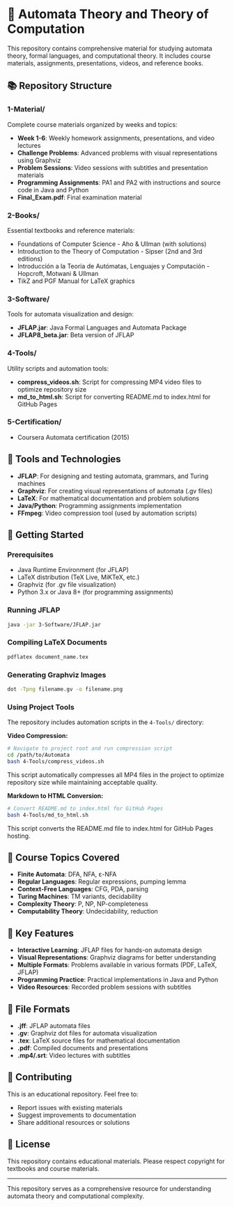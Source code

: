 # 🤖 Automata Theory and Theory of Computation

This repository contains comprehensive material for studying automata theory, formal languages, and computational theory. It includes course materials, assignments, presentations, videos, and reference books.

## 📚 Repository Structure

### 1-Material/

Complete course materials organized by weeks and topics:

- **Week 1-6**: Weekly homework assignments, presentations, and video lectures
- **Challenge Problems**: Advanced problems with visual representations using Graphviz
- **Problem Sessions**: Video sessions with subtitles and presentation materials
- **Programming Assignments**: PA1 and PA2 with instructions and source code in Java and Python
- **Final_Exam.pdf**: Final examination material

### 2-Books/

Essential textbooks and reference materials:

- Foundations of Computer Science - Aho & Ullman (with solutions)
- Introduction to the Theory of Computation - Sipser (2nd and 3rd editions)
- Introducción a la Teoría de Autómatas, Lenguajes y Computación - Hopcroft, Motwani & Ullman
- TikZ and PGF Manual for LaTeX graphics

### 3-Software/

Tools for automata visualization and design:

- **JFLAP.jar**: Java Formal Languages and Automata Package
- **JFLAP8_beta.jar**: Beta version of JFLAP

### 4-Tools/

Utility scripts and automation tools:

- **compress_videos.sh**: Script for compressing MP4 video files to optimize repository size
- **md_to_html.sh**: Script for converting README.md to index.html for GitHub Pages

### 5-Certification/

- Coursera Automata certification (2015)

## 🔧 Tools and Technologies

- **JFLAP**: For designing and testing automata, grammars, and Turing machines
- **Graphviz**: For creating visual representations of automata (.gv files)
- **LaTeX**: For mathematical documentation and problem solutions
- **Java/Python**: Programming assignments implementation
- **FFmpeg**: Video compression tool (used by automation scripts)

## 🚀 Getting Started

### Prerequisites

- Java Runtime Environment (for JFLAP)
- LaTeX distribution (TeX Live, MiKTeX, etc.)
- Graphviz (for .gv file visualization)
- Python 3.x or Java 8+ (for programming assignments)

### Running JFLAP

```bash
java -jar 3-Software/JFLAP.jar
```

### Compiling LaTeX Documents

```bash
pdflatex document_name.tex
```

### Generating Graphviz Images

```bash
dot -Tpng filename.gv -o filename.png
```

### Using Project Tools

The repository includes automation scripts in the `4-Tools/` directory:

**Video Compression:**

```bash
# Navigate to project root and run compression script
cd /path/to/Automata
bash 4-Tools/compress_videos.sh
```

This script automatically compresses all MP4 files in the project to optimize repository size while maintaining acceptable quality.

**Markdown to HTML Conversion:**

```bash
# Convert README.md to index.html for GitHub Pages
bash 4-Tools/md_to_html.sh
```

This script converts the README.md file to index.html for GitHub Pages hosting.

## 📖 Course Topics Covered

- **Finite Automata**: DFA, NFA, ε-NFA
- **Regular Languages**: Regular expressions, pumping lemma
- **Context-Free Languages**: CFG, PDA, parsing
- **Turing Machines**: TM variants, decidability
- **Complexity Theory**: P, NP, NP-completeness
- **Computability Theory**: Undecidability, reduction

## 🎯 Key Features

- **Interactive Learning**: JFLAP files for hands-on automata design
- **Visual Representations**: Graphviz diagrams for better understanding
- **Multiple Formats**: Problems available in various formats (PDF, LaTeX, JFLAP)
- **Programming Practice**: Practical implementations in Java and Python
- **Video Resources**: Recorded problem sessions with subtitles

## 📝 File Formats

- **.jff**: JFLAP automata files
- **.gv**: Graphviz dot files for automata visualization
- **.tex**: LaTeX source files for mathematical documentation
- **.pdf**: Compiled documents and presentations
- **.mp4/.srt**: Video lectures with subtitles

## 🤝 Contributing

This is an educational repository. Feel free to:

- Report issues with existing materials
- Suggest improvements to documentation
- Share additional resources or solutions

## 📄 License

This repository contains educational materials. Please respect copyright for textbooks and course materials.

---

This repository serves as a comprehensive resource for understanding automata theory and computational complexity.
